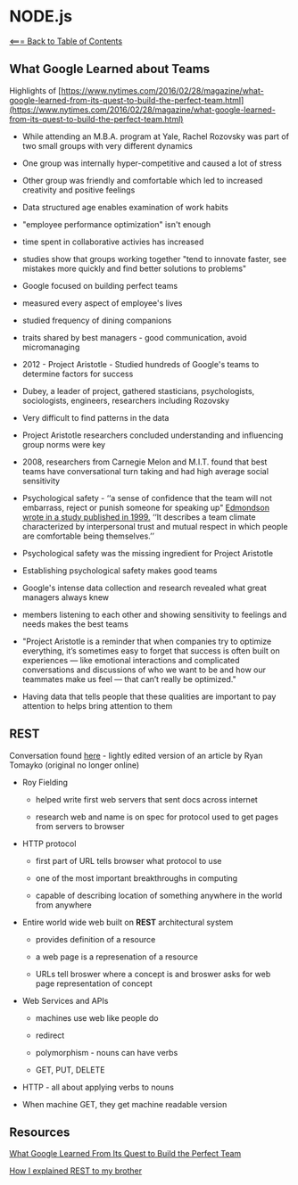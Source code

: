 # **NODE.js**

[<=== Back to Table of Contents](https://peterjast.github.io/reading-notes/)

## **What Google Learned about Teams**

Highlights of [https://www.nytimes.com/2016/02/28/magazine/what-google-learned-from-its-quest-to-build-the-perfect-team.html](https://www.nytimes.com/2016/02/28/magazine/what-google-learned-from-its-quest-to-build-the-perfect-team.html)

* While attending an M.B.A. program at Yale, Rachel Rozovsky was part of two small groups with very different dynamics

* One group was internally hyper-competitive and caused a lot of stress

* Other group was friendly and comfortable which led to increased creativity and positive feelings

* Data structured age enables examination of work habits

* "employee performance optimization" isn't enough

* time spent in collaborative activies has increased

* studies show that groups working together "tend to innovate faster, see mistakes more quickly and find better solutions to problems"

* Google focused on building perfect teams

* measured every aspect of employee's lives

* studied frequency of dining companions

* traits shared by best managers - good communication, avoid micromanaging

* 2012 - Project Aristotle - Studied hundreds of Google's teams to determine factors for success

* Dubey, a leader of project, gathered stasticians, psychologists, sociologists, engineers, researchers including Rozovsky

* Very difficult to find patterns in the data

* Project Aristotle researchers concluded understanding and influencing group norms were key

* 2008, researchers from Carnegie Melon and M.I.T. found that best teams have conversational turn taking and had high average social sensitivity

* Psychological safety -  ‘‘a sense of confidence that the team will not embarrass, reject or punish someone for speaking up" [Edmondson wrote in a study published in 1999.](http://web.b.ebscohost.com/ehost/detail/detail?sid=e55fd191-97da-4b52-a54d-d1ae6abb0a6e%40sessionmgr111&vid=1&hid=115&bdata=JnNpdGU9ZWhvc3QtbGl2ZQ%3d%3d#AN=2003235&db=bth) ‘‘It describes a team climate characterized by interpersonal trust and mutual respect in which people are comfortable being themselves.’’

* Psychological safety was the missing ingredient for Project Aristotle

* Establishing psychological safety makes good teams

* Google's intense data collection and research revealed what great managers always knew

* members listening to each other and showing sensitivity to feelings and needs makes the best teams

* "Project Aristotle is a reminder that when companies try to optimize everything, it’s sometimes easy to forget that success is often built on experiences — like emotional interactions and complicated conversations and discussions of who we want to be and how our teammates make us feel — that can’t really be optimized."

* Having data that tells people that these qualities are important to pay attention to helps bring attention to them

## REST

Conversation found [here](https://gist.github.com/brookr/5977550) - lightly edited version of an article by Ryan Tomayko (original no longer online)

* Roy Fielding

  * helped write first web servers that sent docs across internet

  * research web and name is on spec for protocol used to get pages from servers to browser

* HTTP protocol

  * first part of URL tells browser what protocol to use

  * one of the most important breakthroughs in computing

  * capable of describing location of something anywhere in the world from anywhere

* Entire world wide web built on **REST** architectural system

  * provides definition of a resource

  * a web page is a represenation of a resource

  * URLs tell broswer where a concept is and broswer asks for web page representation of concept

* Web Services and APIs

  * machines use web like people do

  * redirect

  * polymorphism - nouns can have verbs

  * GET, PUT, DELETE

* HTTP - all about applying verbs to nouns

* When machine GET, they get machine readable version

## Resources

[What Google Learned From Its Quest to Build the Perfect Team](https://www.google.com/amp/mobile.nytimes.com/2016/02/28/magazine/what-google-learned-from-its-quest-to-build-the-perfect-team.amp.html)

[How I explained REST to my brother](https://gist.github.com/brookr/5977550)